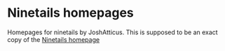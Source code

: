 # Ninetails homepages
Homepages for ninetails by JoshAtticus.
This is supposed to be an exact copy of the [Ninetails homepage](https://ninetails.cf/?v=2.2.3)

